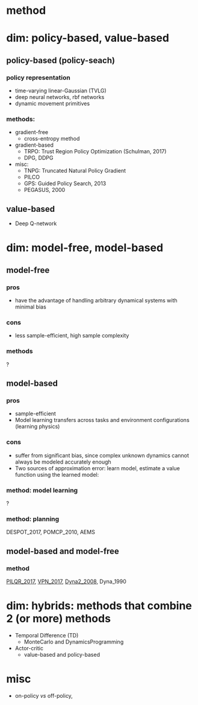 # method

# dim: policy-based, value-based

## policy-based (policy-seach)
### policy representation
* time-varying linear-Gaussian (TVLG)
* deep neural networks, rbf networks
* dynamic movement primitives
### methods:
* gradient-free
  * cross-entropy method
* gradient-based
  * TRPO: Trust Region Policy Optimization (Schulman, 2017)
  * DPG, DDPG
* misc:
  * TNPG: Truncated Natural Policy Gradient
  * PILCO
  * GPS: Guided Policy Search, 2013
  * PEGASUS, 2000 

## value-based
* Deep Q-network

# dim: model-free, model-based

## model-free
### pros
* have the advantage of handling arbitrary dynamical systems with minimal bias
### cons
 * less sample-efficient, high sample complexity
### methods
?

## model-based
### pros
* sample-efficient
* Model learning transfers across tasks and environment configurations (learning physics)

### cons
* suffer from significant bias, since complex unknown dynamics cannot always be modeled accurately enough
* Two sources of approximation error: learn model, estimate a value function using the learned model: 

### method: model learning
?

### method: planning
DESPOT_2017,
POMCP_2010,
AEMS

## model-based and model-free
### method
[PILQR_2017](https://github.com/tttor/rl-foundation/blob/master/method/dim02/pilqr_chebotar_2017.md),
[VPN_2017](https://github.com/tttor/rl-foundation/blob/master/method/dim02/vpn_oh_2017.md),
[Dyna2_2008](https://github.com/tttor/rl-foundation/blob/master/method/dim02/dyna2_silver_2008.md),
Dyna_1990

# dim: hybrids: methods that combine 2 (or more) methods
* Temporal Difference (TD)
  * MonteCarlo and DynamicsProgramming
* Actor-critic
  * value-based and policy-based

# misc
* on-policy _vs_ off-policy,
